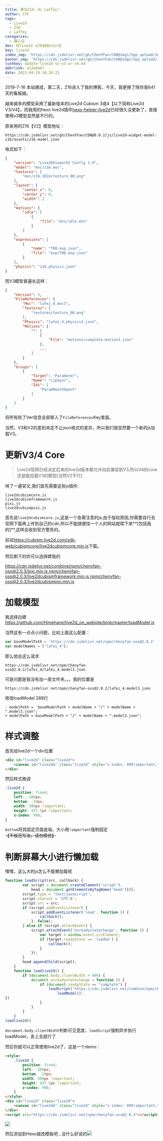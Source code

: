 ```yaml
---
title: 再见Z16，Hi Laffey！
author: CYF
tags:
  - Live2d
  - Z16
  - Laffey
categories:
  - 随心记
des: 将live2d v2升级到v3小记
key: live2d
index_img: 'https://cdn.jsdelivr.net/gh/ChenYFan/CDN@img1/hpp_upload/1618823392000.png'
banner_img: 'https://cdn.jsdelivr.net/gh/ChenYFan/CDN@img1/hpp_upload/1618823392000.png'
lushkey: update-live2d-to-v3-or-v4.md
abbrlink: a12e0ab7
date: 2021-04-19 16:26:23
---
```


2019-7-16 本站建成，第二天，Z16进入了我的博客。今天，我更换了陪伴我641天的看板娘。

<!--more-->

越来越多的模型采用了最新版本的Live2d Cubism 3或4【以下简称Live2d V3/V4】，而我用的hexo live2d插件[hexo-helper-live2d](https://github.com/EYHN/hexo-helper-live2d)已经很久没更新了，直接使用v3模型显然是不行的。

原来用的Z16【V2】模型地址：

```url
https://cdn.jsdelivr.net/gh/ChenYFan/CDN@0.0.2/js/live2d-widget-model-z16/assets/z16.model.json	
```

格式如下：

```json
{
    "version": "Live2DViewerEX Config 1.0",
    "model": "moc/z16.moc",
    "textures": [
        "moc/z16.1024/texture_00.png"
    ],
    "layout": {
        "center_x": 0,
        "center_y": 0,
        "width": 2
    },
    "motions": {
        "idle": [
            {
                "file": "mtn/idle.mtn"
            }
        ]
    },
    "expressions": [
        {
            "name": "f00.exp.json",
            "file": "exp/f00.exp.json"
        }
    ],
    "physics": "z16.physics.json"
}
```

而V3模型普遍长这样：

```json
{
    "Version": 3,
    "FileReferences": {
        "Moc": "lafei_4.moc3",
        "Textures": [
            "textures/texture_00.png"
        ],
        "Physics": "lafei_4.physics3.json",
        "Motions": {
            "": [
                {
                    "File": "motions/complete.motion3.json"
                },
                ...
            ]
        }
    },
    "Groups": [
        {
            "Target": "Parameter",
            "Name": "LipSync",
            "Ids": [
                "ParamMouthOpenY"
            ]
        }
    ]
}
```


将所有除了Ver信息全部移入了`FileReferences`Key里面。

当然，V3和V2的差别肯定不止json格式的差异，所以我们很显然要一个新的js加载V3。

# 更新V3/4 Core

> Live2d官网已经决定后来的live2d版本都允许向前兼容到V3,所以V4的core还是能加载V3的模型[当然V2不行]

啃了一遍官文,我们首先需要这些js插件:

```
live2dcubismcore.js
live2dcubismframework.js
pixi.js
live2dcubismpixi.js
```

首先说`live2dcubismcore.js`,这是一个急需注意的js,由于版权原因,你需要自行去官网下载再上传到自己的cdn,所以不能随便找一个人的网站就爬下来**[包括我的]**,这样会收到官方警告的。


前往<https://cubism.live2d.com/sdk-web/cubismcore/live2dcubismcore.min.js>下载。


然后剩下的你可以选择嫖我的

<https://cdn.jsdelivr.net/combine/npm/chenyfan-oss@2.0.3/pixi.min.js,npm/chenyfan-oss@2.0.3/live2dcubismframework.min.js,npm/chenyfan-oss@2.0.3/live2dcubismpixi.min.js>


# 加载模型

我选择白嫖<https://github.com/Himehane/live2d_on_website/blob/master/loadModel.js>

当然这有一点点小问题，比如上面这么配置：

```js
var baseModelPath = 'https://cdn.jsdelivr.net/npm/chenyfan-oss@2.0.2'
var modelNames = ["lafei_4"];
```

那么他会这么请求

```url
https://cdn.jsdelivr.net/npm/chenyfan-oss@2.0.2/lafei_4/lafei_4.model3.json
```

可是问题是我没有加一层文件夹。。。我的位置是

```url
https://cdn.jsdelivr.net/npm/chenyfan-oss@2.0.2/lafei_4.model3.json
```

修改loadModel 288行

```
- modelPath =  baseModelPath + modelName + "/" + modelName + ".model3.json";
+ modelPath = baseModelPath + "/" + modelName + ".model3.json";
```

# 样式调整

首先给live2d一个div位置

```html
<div id="live2d" class="live2d">
    <canvas id="live2dm" class="live2d" style="z-index: 999!important;"></canvas>
</div>
```

然后样式微调

```css
.live2d {
    position: fixed; 
    left: -100px;
    bottom: -20px;
    width: 500px !important;
    height: 437.5px !important;
    z-index: 998;
}
```

`bottom`将其固定页面底端，大小用`!important`强制固定~~【不规范写法，请勿模仿】~~

# 判断屏幕大小进行懒加载

嘿嘿，这么大的js怎么不能懒加载呢

```js
function loadScript(src, callback) {
        var script = document.createElement('script'),
            head = document.getElementsByTagName('head')[0];
        script.type = 'text/javascript';
        script.charset = 'UTF-8';
        script.src = src;
        if (script.addEventListener) {
            script.addEventListener('load', function () {
                callback();
            }, false);
        } else if (script.attachEvent) {
            script.attachEvent('onreadystatechange', function () {
                var target = window.event.srcElement;
                if (target.readyState == 'loaded') {
                    callback();
                }
            });
        }
        head.appendChild(script);
    }
    function loadlive2d() {
        if (document.body.clientWidth > 600) {
            document.onreadystatechange = function () {
                if (document.readyState == "complete") {
                    loadScript('https://cdn.jsdelivr.net/combine/npm/chenyfan-oss@2.0.3/pixi.min.js,npm/chenyfan-oss@2.0.3/live2dcubismcore.min.js,npm/chenyfan-oss@2.0.3/live2dcubismframework.min.js,npm/chenyfan-oss@2.0.3/live2dcubismpixi.min.js,npm/chenyfan-oss@2.0.3/load.js',function(){
                        loadModel();
})
                }
            }
        }
    }
loadlive2d()
```

`document.body.clientWidth`判断可见宽度，`loadScript`强制异步执行loadModel，丢上去就行了

然后你就可以正常使用live2d了，这是一个demo：

```html
<style>
    .live2d {
        position: fixed;
        left: -100px;
        bottom: -20px;
        width: 500px !important;
        height: 437.5px !important;
        z-index: 998;
    }
</style>
<div id="live2d" class="live2d">
    <canvas id="live2dm" class="live2d" style="z-index: 999!important;"></canvas>
</div>
<script src="https://cdn.jsdelivr.net/npm/chenyfan-oss@2.0.3"></script>
```

![](https://cdn.jsdelivr.net/gh/ChenYFan/CDN@img1/hpp_upload/1618822975000.png)

然后添加到Hexo就改模板吧...没什么好说的![](https://cdn.jsdelivr.net/npm/chenyfan-oss@1.1.8/5896ec2cb7f39.gif)